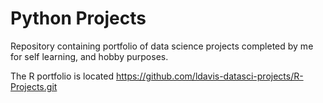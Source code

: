 # Python Projects

Repository containing portfolio of data science projects completed by me for self learning, and hobby purposes.

The R portfolio is located https://github.com/ldavis-datasci-projects/R-Projects.git


